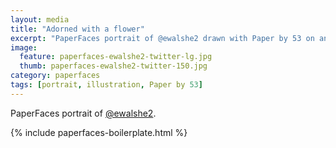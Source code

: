 ```yaml
---
layout: media
title: "Adorned with a flower"
excerpt: "PaperFaces portrait of @ewalshe2 drawn with Paper by 53 on an iPad."
image: 
  feature: paperfaces-ewalshe2-twitter-lg.jpg
  thumb: paperfaces-ewalshe2-twitter-150.jpg
category: paperfaces
tags: [portrait, illustration, Paper by 53]
---
```


PaperFaces portrait of [@ewalshe2](http://twitter.com/ewalshe2).

{% include paperfaces-boilerplate.html %}